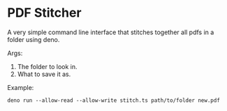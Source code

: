 # PDF Stitcher

A very simple command line interface that stitches together all pdfs in a folder using deno.

Args:

1. The folder to look in.
2. What to save it as.

Example:

```shell
deno run --allow-read --allow-write stitch.ts path/to/folder new.pdf
```
